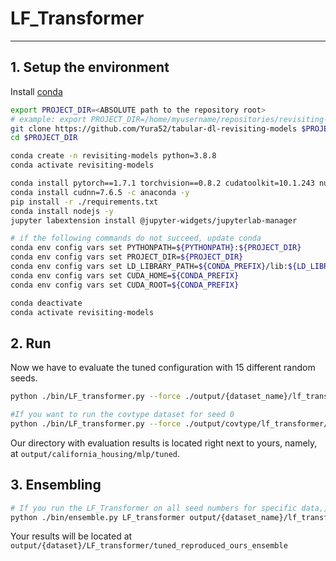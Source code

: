 # LF_Transformer


---

## 1. Setup the environment

Install [conda](https://docs.conda.io/en/latest/miniconda.html)

```bash
export PROJECT_DIR=<ABSOLUTE path to the repository root>
# example: export PROJECT_DIR=/home/myusername/repositories/revisiting-models
git clone https://github.com/Yura52/tabular-dl-revisiting-models $PROJECT_DIR
cd $PROJECT_DIR

conda create -n revisiting-models python=3.8.8
conda activate revisiting-models

conda install pytorch==1.7.1 torchvision==0.8.2 cudatoolkit=10.1.243 numpy=1.19.2 -c pytorch -y
conda install cudnn=7.6.5 -c anaconda -y
pip install -r ./requirements.txt
conda install nodejs -y
jupyter labextension install @jupyter-widgets/jupyterlab-manager

# if the following commands do not succeed, update conda
conda env config vars set PYTHONPATH=${PYTHONPATH}:${PROJECT_DIR}
conda env config vars set PROJECT_DIR=${PROJECT_DIR}
conda env config vars set LD_LIBRARY_PATH=${CONDA_PREFIX}/lib:${LD_LIBRARY_PATH}
conda env config vars set CUDA_HOME=${CONDA_PREFIX}
conda env config vars set CUDA_ROOT=${CONDA_PREFIX}

conda deactivate
conda activate revisiting-models
```


## 2. Run
Now we have to evaluate the tuned configuration with 15 different random seeds.

```bash
python ./bin/LF_transformer.py --force ./output/{dataset_name}/lf_transformer/tuned_reproduced_ours/{seed}.toml

#If you want to run the covtype dataset for seed 0
python ./bin/LF_transformer.py --force ./output/covtype/lf_transformer/tuned_reproduced_ours/0.toml
```

Our directory with evaluation results is located right next to yours, namely, at `output/california_housing/mlp/tuned`.

## 3. Ensembling
```bash
# If you run the LF_Transformer on all seed numbers for specific data,, the results will save output directory. And just run this single command
python ./bin/ensemble.py LF_transformer output/{dataset_name}/lf_transformer/tuned_reproduced_ours

```
Your results will be located at `output/{dataset}/LF_transformer/tuned_reproduced_ours_ensemble`



